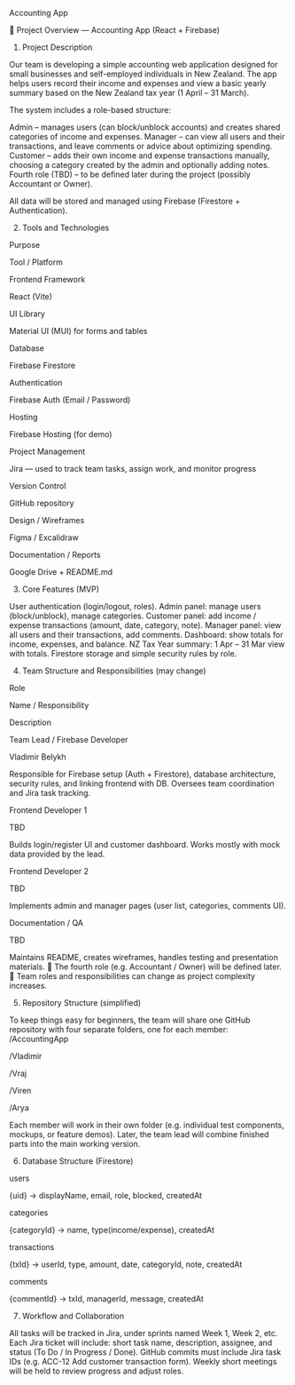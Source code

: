 Accounting App
 
📘 Project Overview —
Accounting App (React + Firebase)
 
 
1. Project Description
 
Our team is developing a simple accounting web application designed for small businesses and self-employed individuals in New Zealand.
The app helps users record their income and expenses and view a basic yearly summary based on the New Zealand tax year (1 April – 31 March).
 
The system includes a role-based structure:
 
Admin – manages users (can block/unblock accounts) and creates shared categories of income and expenses.
Manager – can view all users and their transactions, and leave comments or advice about optimizing spending.
Customer – adds their own income and expense transactions manually, choosing a category created by the admin and optionally adding notes.
Fourth role (TBD) – to be defined later during the project (possibly Accountant or Owner).
 
All data will be stored and managed using Firebase (Firestore + Authentication).
 
 
2. Tools and Technologies
 
Purpose
	
Tool / Platform


Frontend Framework
	
React (Vite)


UI Library
	
Material UI (MUI) for forms and tables


Database
	
Firebase Firestore


Authentication
	
Firebase Auth (Email / Password)


Hosting
	
Firebase Hosting (for demo)


Project Management
	
Jira — used to track team tasks, assign work, and monitor progress


Version Control
	
GitHub repository


Design / Wireframes
	
Figma / Excalidraw


Documentation / Reports
	
Google Drive + README.md
 
 
3. Core Features (MVP)
 
User authentication (login/logout, roles).
Admin panel: manage users (block/unblock), manage categories.
Customer panel: add income / expense transactions (amount, date, category, note).
Manager panel: view all users and their transactions, add comments.
Dashboard: show totals for income, expenses, and balance.
NZ Tax Year summary: 1 Apr – 31 Mar view with totals.
Firestore storage and simple security rules by role.
 
 
4. Team Structure and Responsibilities
(may change)
 
 
Role
	
Name / Responsibility
	
Description


Team Lead / Firebase Developer
	
Vladimir Belykh
	
Responsible for Firebase setup (Auth + Firestore), database architecture, security rules, and linking frontend with DB. Oversees team coordination and Jira task tracking.


Frontend Developer 1
	
TBD
	
Builds login/register UI and customer dashboard. Works mostly with mock data provided by the lead.


Frontend Developer 2
	
TBD
	
Implements admin and manager pages (user list, categories, comments UI).


Documentation / QA
	
TBD
	
Maintains README, creates wireframes, handles testing and presentation materials.
🔹 The fourth role (e.g. Accountant / Owner) will be defined later.
🔹 Team roles and responsibilities can change as project complexity increases.
 
 
 
5. Repository Structure (simplified)
 
To keep things easy for beginners, the team will share one GitHub repository with four separate folders, one for each member:
/AccountingApp

  /Vladimir

  /Vraj

  /Viren

  /Arya
 
Each member will work in their own folder (e.g. individual test components, mockups, or feature demos).
Later, the team lead will combine finished parts into the main working version.
 
 
6. Database Structure (Firestore)
 
users

  {uid} → displayName, email, role, blocked, createdAt
 
categories

  {categoryId} → name, type(income/expense), createdAt
 
transactions

  {txId} → userId, type, amount, date, categoryId, note, createdAt
 
comments

  {commentId} → txId, managerId, message, createdAt
 
 
7. Workflow and Collaboration
 
All tasks will be tracked in Jira, under sprints named Week 1, Week 2, etc.
Each Jira ticket will include: short task name, description, assignee, and status (To Do / In Progress / Done).
GitHub commits must include Jira task IDs (e.g. ACC-12 Add customer transaction form).
Weekly short meetings will be held to review progress and adjust roles.
